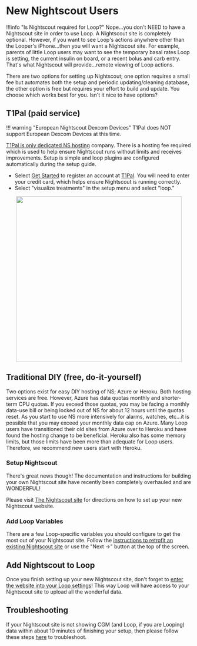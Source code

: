# New Nightscout Users

!!!info "Is Nightscout required for Loop?"
    Nope...you don't NEED to have a Nightscout site in order to use Loop. A Nightscout site is completely optional. However, if you want to see Loop's actions anywhere other than the Looper's iPhone...then you will want a Nightscout site. For example, parents of little Loop users may want to see the temporary basal rates Loop is setting, the current insulin on board, or a recent bolus and carb entry.  That's what Nightscout will provide...remote viewing of Loop actions.

There are two options for setting up Nightscout; one option requires a small fee but automates both the setup and periodic updating/cleaning database, the other option is free but requires your effort to build and update. You choose which works best for you. Isn't it nice to have options?

## T1Pal (paid service)

!!! warning "European Nightscout Dexcom Devices"
    T1Pal does NOT support European Dexcom Devices at this time.

[T1Pal is only dedicated NS hosting](https://t1pal.com/) company.  There is a hosting fee required which is used to help ensure Nightscout runs without limits and receives improvements.  Setup is simple and loop plugins are configured automatically during the setup guide.

* Select [Get Started](https://www.t1pal.com/getting-started/starting/home) to register an account at [T1Pal](https://www.t1pal.com/).  You will need to enter your credit card, which helps ensure Nightscout is running correctly.
* Select "visualize treatments" in the setup menu and select "loop."

<p align="center">
<img src="../img/t1pal_configure.png" width="450">
</p>

## Traditional DIY (free, do-it-yourself)

Two options exist for easy DIY hosting of NS; Azure or Heroku. Both hosting services are free.  However,  Azure has data quotas monthly and shorter-term CPU quotas.  If you exceed those quotas, you may be facing a monthly data-use bill or being locked out of NS for about 12 hours until the quotas reset.  As you start to use NS more intensively for alarms, watches, etc…it is possible that you may exceed your monthly data cap on Azure.  Many Loop users have transitioned their old sites from Azure over to Heroku and have found the hosting change to be beneficial.  Heroku also has some memory limits, but those limits have been more than adequate for Loop users.  Therefore, we recommend new users start with Heroku.

### Setup Nightscout
There's great news though! The documentation and instructions for building your own Nightscout site have recently been completely overhauled and are WONDERFUL!

Please visit [The Nightscout site](http://nightscout.github.io/nightscout/new_user/) for directions on how to set up your new Nightscout website. 

### Add Loop Variables
There are a few Loop-specific variables you should configure to get the most out of your Nightscout site. Follow the [instructions to retrofit an existing Nightscout site](http://nightscout.github.io/nightscout/update_user/) or use the "Next ->" button at the top of the screen.

## Add Nightscout to Loop

Once you finish setting up your new Nightscout site, don't forget to [enter the website into your Loop settings](https://loopkit.github.io/loopdocs/operation/loop-settings/services/#nightscout)! This way Loop will have access to your Nightscout site to upload all the wonderful data.

## Troubleshooting

If your Nightscout site is not showing CGM (and Loop, if you are Looping) data within about 10 minutes of finishing your setup, then please follow these steps [here](https://loopkit.github.io/loopdocs/nightscout/troublehoot/) to troubleshoot.

